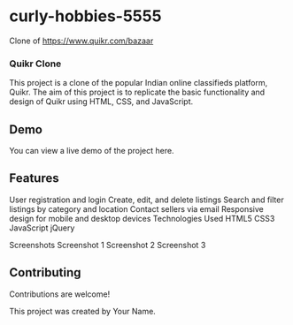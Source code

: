# curly-hobbies-5555
Clone of https://www.quikr.com/bazaar

### Quikr Clone
This project is a clone of the popular Indian online classifieds platform, Quikr. The aim of this project is to replicate the basic functionality and design of Quikr using HTML, CSS, and JavaScript.

## Demo
You can view a live demo of the project here.

## Features
User registration and login
Create, edit, and delete listings
Search and filter listings by category and location
Contact sellers via email
Responsive design for mobile and desktop devices
Technologies Used
HTML5
CSS3
JavaScript
jQuery

Screenshots
Screenshot 1
Screenshot 2
Screenshot 3

## Contributing
Contributions are welcome! 

This project was created by Your Name.

